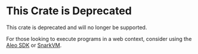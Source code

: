 # This Crate is Deprecated

This crate is deprecated and will no longer be supported.

For those looking to execute programs in a web context, consider using the [Aleo SDK](https://github.com/AleoHQ/sdk) or [SnarkVM](https://github.com/AleoHQ/SnarkVM).
